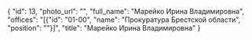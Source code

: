 {
    "id": 13,
    "photo_url": "",
    "full_name": "Марейко Ирина Владимировна",
    "offices": "[{\"id\": \"01-00\", \"name\": \"Прокуратура Брестской области\", \"position\": \"\"}]",
    "title": "Марейко Ирина Владимировна"
}